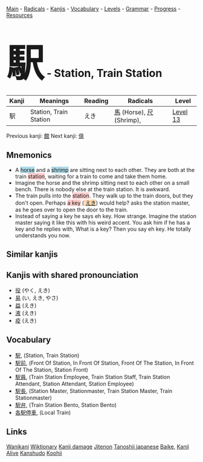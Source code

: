 <style> bigfont {font-size: 100px}</style>
[Main](../README.md) -
[Radicals](../radicals.md) -
[Kanjis](../kanjis.md) -
[Vocabulary](../vocabulary.md) -
[Levels](../levels.md) -
[Grammar](../grammar.md) - 
[Progress](../progress.md) -
[Resources](../resources.md)
# <bigfont> 駅</bigfont> - Station, Train Station 

| Kanji | Meanings | Reading | Radicals | Level |
| --- | --- | --- | --- | --- |
| 駅 | Station, Train Station | えき | [馬](../radicals/馬.md) (Horse), [尺](../radicals/尺.md) (Shrimp),  | [Level 13](../levels/wk_level13.md) |

Previous kanji: [館](館.md) Next kanji: [億](億.md) 

## Mnemonics
 * A <span style="background-color:#ADD8E6"> horse</span> and a <span style="background-color:#ADD8E6"> shrimp</span> are sitting next to each other. They are both at the train <span style="background-color:#ffcccb"> station</span>, waiting for a train to come and take them home.
* Imagine the horse and the shrimp sitting next to each other on a small bench. There is nobody else at the train station. It is awkward.
* The train pulls into the <span style="background-color:#ffcccb"> station</span>. They walk up to the train doors, but they don't open. Perhaps <span style="background-color:#ffcccb"> a key</span> (<span style="background-color:#fed8b1"> [えき](https://jisho.org/search/えき)</span>) would help? asks the station master, as he goes over to open the door to the train.
* Instead of saying a key he says eh key. How strange. Imagine the station master saying it like this with his weird accent. You ask him if he has a key and he replies with, What is a key? Then you say eh key. He totally understands you now.


## Similar kanjis
 


## Kanjis with shared pronounciation
 * [役](役.md) (やく, えき)
* [易](易.md) (い, えき, やさ)
* [益](益.md) (えき)
* [液](液.md) (えき)
* [疫](疫.md) (えき)



## Vocabulary
 * [駅](../vocabulary/駅.md), (Station, Train Station)
* [駅前](../vocabulary/駅.md), (Front Of Station, In Front Of Station, Front Of The Station, In Front Of The Station, Station Front)
* [駅員](../vocabulary/駅.md), (Train Station Employee, Train Station Staff, Train Station Attendant, Station Attendant, Station Employee)
* [駅長](../vocabulary/駅.md), (Station Master, Stationmaster, Train Station Master, Train Stationmaster)
* [駅弁](../vocabulary/駅.md), (Train Station Bento, Station Bento)
* [各駅停車](../vocabulary/駅.md), (Local Train)




## Links 


[Wanikani](https://www.wanikani.com/kanji/駅)
[Wiktionary](https://en.wiktionary.org/wiki/駅)
[Kanji damage](http://www.kanjidamage.com/kanji/search?utf8=✓&q=駅)
[Jitenon](https://jitenon.com/kanji/駅)
[Tanoshii japanese](https://www.tanoshiijapanese.com/dictionary/kanji.cfm?k=駅)
[Baike](https://baike.baidu.com/item/駅),
[Kanji Alive](https://app.kanjialive.com/駅)
[Kanshudo](https://www.kanshudo.com/searchmn?q=駅)
[Koohii](https://kanji.koohii.com/study/kanji/駅)
